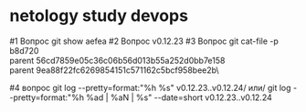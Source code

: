 
# netology study devops
#1 Вопрос
git show aefea
#2 Вопрос
 v0.12.23
#3 Вопрос
git cat-file -p b8d720\
parent 56cd7859e05c36c06b56d013b55a252d0bb7e158\
parent 9ea88f22fc6269854151c571162c5bcf958bee2b\


#4 вопрос
git log --pretty=format:"%h %s" v0.12.23..v0.12.24/
или/
git log --pretty=format:"%h %ad | %aN | %s" --date=short v0.12.23..v0.12.24


